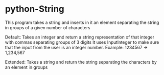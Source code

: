 # python-String

This program takes a string and inserts in it an element separating the string in groups of a given number of characters


Default: Takes an integer and return a string representation of that integer with commas separating groups of 3 digits
  It uses InputInteger to make sure that the input from the user is an integer number.
  Example: 1234567 -> 1,234,567
  
Extended: Takes a string and return the string separating the characters by an element in groups
